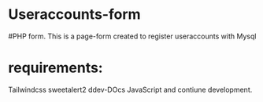 # Useraccounts-form

#PHP form. This is a page-form created to register useraccounts with Mysql

# requirements:
  Tailwindcss
   sweetalert2
   ddev-DOcs
   JavaScript
   and contiune development.
   
